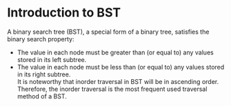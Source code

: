 # Introduction to BST
A binary search tree (BST), a special form of a binary tree, satisfies the binary search property:
- The value in each node must be greater than (or equal to) any values stored in its left subtree.
- The value in each node must be less than (or equal to) any values stored in its right subtree.<br>
It is noteworthy that inorder traversal in BST will be in ascending order. Therefore, the inorder traversal is the most frequent used traversal method of a BST.
